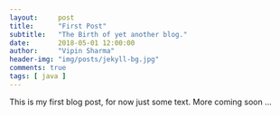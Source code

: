 ```yaml
---
layout:     post
title:      "First Post"
subtitle:   "The Birth of yet another blog."
date:       2018-05-01 12:00:00
author:     "Vipin Sharma"
header-img: "img/posts/jekyll-bg.jpg"
comments: true
tags: [ java ]
---
```


This is my first blog post, for now just some text. More coming soon ...